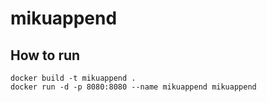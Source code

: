 # mikuappend
## How to run
```
docker build -t mikuappend .
docker run -d -p 8080:8080 --name mikuappend mikuappend
```
